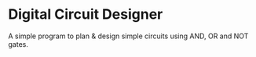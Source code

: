 # Digital Circuit Designer

A simple program to plan & design simple circuits using AND, OR and NOT gates.
